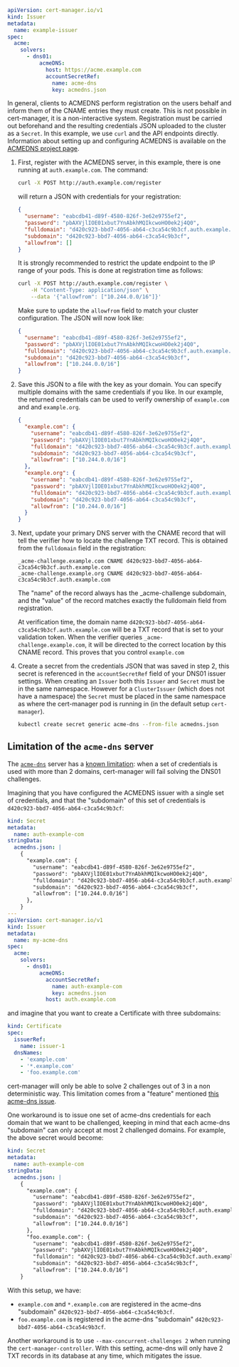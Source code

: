 ```yaml
apiVersion: cert-manager.io/v1
kind: Issuer
metadata:
  name: example-issuer
spec:
  acme:
    solvers:
      - dns01:
          acmeDNS:
            host: https://acme.example.com
            accountSecretRef:
              name: acme-dns
              key: acmedns.json
```

In general, clients to ACMEDNS perform registration on the users behalf and
inform them of the CNAME entries they must create. This is not possible in
cert-manager, it is a non-interactive system. Registration must be carried out
beforehand and the resulting credentials JSON uploaded to the cluster as a
`Secret`. In this example, we use `curl` and the API endpoints directly.
Information about setting up and configuring ACMEDNS is available on the
[ACMEDNS project page](https://github.com/joohoi/acme-dns).

1. First, register with the ACMEDNS server, in this example, there is one
   running at `auth.example.com`. The command:

   ```sh
   curl -X POST http://auth.example.com/register
   ```

   will return a JSON with credentials for your registration:

   ```json
   {
     "username": "eabcdb41-d89f-4580-826f-3e62e9755ef2",
     "password": "pbAXVjlIOE01xbut7YnAbkhMQIkcwoHO0ek2j4Q0",
     "fulldomain": "d420c923-bbd7-4056-ab64-c3ca54c9b3cf.auth.example.com",
     "subdomain": "d420c923-bbd7-4056-ab64-c3ca54c9b3cf",
     "allowfrom": []
   }
   ```

   It is strongly recommended to restrict the update endpoint to the IP range of
   your pods. This is done at registration time as follows:

   ```sh
   curl -X POST http://auth.example.com/register \
       -H "Content-Type: application/json" \
       --data '{"allowfrom": ["10.244.0.0/16"]}'
   ```

   Make sure to update the `allowfrom` field to match your cluster
   configuration. The JSON will now look like:

   ```json
   {
     "username": "eabcdb41-d89f-4580-826f-3e62e9755ef2",
     "password": "pbAXVjlIOE01xbut7YnAbkhMQIkcwoHO0ek2j4Q0",
     "fulldomain": "d420c923-bbd7-4056-ab64-c3ca54c9b3cf.auth.example.com",
     "subdomain": "d420c923-bbd7-4056-ab64-c3ca54c9b3cf",
     "allowfrom": ["10.244.0.0/16"]
   }
   ```

2. Save this JSON to a file with the key as your domain. You can specify
   multiple domains with the same credentials if you like. In our example, the
   returned credentials can be used to verify ownership of `example.com` and and
   `example.org`.

   ```json
   {
     "example.com": {
       "username": "eabcdb41-d89f-4580-826f-3e62e9755ef2",
       "password": "pbAXVjlIOE01xbut7YnAbkhMQIkcwoHO0ek2j4Q0",
       "fulldomain": "d420c923-bbd7-4056-ab64-c3ca54c9b3cf.auth.example.com",
       "subdomain": "d420c923-bbd7-4056-ab64-c3ca54c9b3cf",
       "allowfrom": ["10.244.0.0/16"]
     },
     "example.org": {
       "username": "eabcdb41-d89f-4580-826f-3e62e9755ef2",
       "password": "pbAXVjlIOE01xbut7YnAbkhMQIkcwoHO0ek2j4Q0",
       "fulldomain": "d420c923-bbd7-4056-ab64-c3ca54c9b3cf.auth.example.com",
       "subdomain": "d420c923-bbd7-4056-ab64-c3ca54c9b3cf",
       "allowfrom": ["10.244.0.0/16"]
     }
   }
   ```

3. Next, update your primary DNS server with the CNAME record that will tell the
   verifier how to locate the challenge TXT record. This is obtained from the
   `fulldomain` field in the registration:

   ```
   _acme-challenge.example.com CNAME d420c923-bbd7-4056-ab64-c3ca54c9b3cf.auth.example.com
   _acme-challenge.example.org CNAME d420c923-bbd7-4056-ab64-c3ca54c9b3cf.auth.example.com
   ```

   The "name" of the record always has the \_acme-challenge subdomain, and the
   "value" of the record matches exactly the fulldomain field from registration.

   At verification time, the domain name
   `d420c923-bbd7-4056-ab64-c3ca54c9b3cf.auth.example.com` will be a TXT record
   that is set to your validation token. When the verifier queries
   `_acme-challenge.example.com`, it will be directed to the correct location by
   this CNAME record. This proves that you control `example.com`

4. Create a secret from the credentials JSON that was saved in step 2, this
   secret is referenced in the `accountSecretRef` field of your DNS01 issuer
   settings. When creating an `Issuer` both this `Issuer` and `Secret` must be
   in the same namespace. However for a `ClusterIssuer` (which does not have a
   namespace) the `Secret` must be placed in the same namespace as where the
   cert-manager pod is running in (in the default setup `cert-manager`).

   ```sh
   kubectl create secret generic acme-dns --from-file acmedns.json
   ```

## Limitation of the `acme-dns` server

The [`acme-dns`](https://github.com/joohoi/acme-dns) server has a
[known limitation](https://github.com/jetstack/cert-manager/issues/3610#issuecomment-849792721):
when a set of credentials is used with more than 2 domains, cert-manager will
fail solving the DNS01 challenges.

Imagining that you have configured the ACMEDNS issuer with a single set of
credentials, and that the "subdomain" of this set of credentials is
`d420c923-bbd7-4056-ab64-c3ca54c9b3cf`:

```yaml
kind: Secret
metadata:
  name: auth-example-com
stringData:
  acmedns.json: |
    {
      "example.com": {
        "username": "eabcdb41-d89f-4580-826f-3e62e9755ef2",
        "password": "pbAXVjlIOE01xbut7YnAbkhMQIkcwoHO0ek2j4Q0",
        "fulldomain": "d420c923-bbd7-4056-ab64-c3ca54c9b3cf.auth.example.com",
        "subdomain": "d420c923-bbd7-4056-ab64-c3ca54c9b3cf",
        "allowfrom": ["10.244.0.0/16"]
      },
    }
---
apiVersion: cert-manager.io/v1
kind: Issuer
metadata:
  name: my-acme-dns
spec:
  acme:
    solvers:
      - dns01:
          acmeDNS:
            accountSecretRef:
              name: auth-example-com
              key: acmedns.json
            host: auth.example.com
```

and imagine that you want to create a Certificate with three subdomains:

```yaml
kind: Certificate
spec:
  issuerRef:
    name: issuer-1
  dnsNames:
    - 'example.com'
    - '*.example.com'
    - 'foo.example.com'
```

cert-manager will only be able to solve 2 challenges out of 3 in a non
deterministic way. This limitation comes from a "feature" mentioned
[this acme-dns issue](https://github.com/joohoi/acme-dns/issues/76).

One workaround is to issue one set of acme-dns credentials for each domain that
we want to be challenged, keeping in mind that each acme-dns "subdomain" can
only accept at most 2 challenged domains. For example, the above secret would
become:

```yaml
kind: Secret
metadata:
  name: auth-example-com
stringData:
  acmedns.json: |
    {
      "example.com": {
        "username": "eabcdb41-d89f-4580-826f-3e62e9755ef2",
        "password": "pbAXVjlIOE01xbut7YnAbkhMQIkcwoHO0ek2j4Q0",
        "fulldomain": "d420c923-bbd7-4056-ab64-c3ca54c9b3cf.auth.example.com",
        "subdomain": "d420c923-bbd7-4056-ab64-c3ca54c9b3cf",
        "allowfrom": ["10.244.0.0/16"]
      },
      "foo.example.com": {
        "username": "eabcdb41-d89f-4580-826f-3e62e9755ef2",
        "password": "pbAXVjlIOE01xbut7YnAbkhMQIkcwoHO0ek2j4Q0",
        "fulldomain": "d420c923-bbd7-4056-ab64-c3ca54c9b3cf.auth.example.com",
        "subdomain": "d420c923-bbd7-4056-ab64-c3ca54c9b3cf",
        "allowfrom": ["10.244.0.0/16"]
    }
```

With this setup, we have:

- `example.com` and `*.example.com` are registered in the acme-dns "subdomain"
  `d420c923-bbd7-4056-ab64-c3ca54c9b3cf`.
- `foo.example.com` is registered in the acme-dns "subdomain"
  `d420c923-bbd7-4056-ab64-c3ca54c9b3cf`.

Another workaround is to use `--max-concurrent-challenges 2` when running the
`cert-manager-controller`. With this setting, acme-dns will only have 2 TXT
records in its database at any time, which mitigates the issue.
